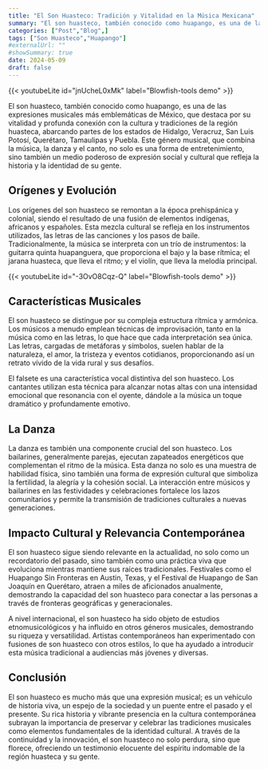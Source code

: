 ```yaml
---
title: "El Son Huasteco: Tradición y Vitalidad en la Música Mexicana"
summary: "El son huasteco, también conocido como huapango, es una de las expresiones musicales más emblemáticas de México, que destaca por su vitalidad y profunda conexión con la cultura y tradiciones de la región huasteca, abarcando partes de los estados de Hidalgo, Veracruz, San Luis Potosí, Querétaro, Tamaulipas y Puebla."
categories: ["Post","Blog",]
tags: ["Son Huasteco","Huapango"]
#externalUrl: ""
#showSummary: true
date: 2024-05-09
draft: false
---
```


{{< youtubeLite id="jnUcheL0xMk" label="Blowfish-tools demo" >}}

El son huasteco, también conocido como huapango, es una de las expresiones musicales más emblemáticas de México, que destaca por su vitalidad y profunda conexión con la cultura y tradiciones de la región huasteca, abarcando partes de los estados de Hidalgo, Veracruz, San Luis Potosí, Querétaro, Tamaulipas y Puebla. Este género musical, que combina la música, la danza y el canto, no solo es una forma de entretenimiento, sino también un medio poderoso de expresión social y cultural que refleja la historia y la identidad de su gente.

## Orígenes y Evolución

Los orígenes del son huasteco se remontan a la época prehispánica y colonial, siendo el resultado de una fusión de elementos indígenas, africanos y españoles. Esta mezcla cultural se refleja en los instrumentos utilizados, las letras de las canciones y los pasos de baile. Tradicionalmente, la música se interpreta con un trío de instrumentos: la guitarra quinta huapanguera, que proporciona el bajo y la base rítmica; el jarana huasteca, que lleva el ritmo; y el violín, que lleva la melodía principal.

{{< youtubeLite id="-3OvO8Cqz-Q" label="Blowfish-tools demo" >}}

## Características Musicales

El son huasteco se distingue por su compleja estructura rítmica y armónica. Los músicos a menudo emplean técnicas de improvisación, tanto en la música como en las letras, lo que hace que cada interpretación sea única. Las letras, cargadas de metáforas y símbolos, suelen hablar de la naturaleza, el amor, la tristeza y eventos cotidianos, proporcionando así un retrato vívido de la vida rural y sus desafíos.

El falsete es una característica vocal distintiva del son huasteco. Los cantantes utilizan esta técnica para alcanzar notas altas con una intensidad emocional que resonancia con el oyente, dándole a la música un toque dramático y profundamente emotivo.

## La Danza

La danza es también una componente crucial del son huasteco. Los bailarines, generalmente parejas, ejecutan zapateados energéticos que complementan el ritmo de la música. Esta danza no solo es una muestra de habilidad física, sino también una forma de expresión cultural que simboliza la fertilidad, la alegría y la cohesión social. La interacción entre músicos y bailarines en las festividades y celebraciones fortalece los lazos comunitarios y permite la transmisión de tradiciones culturales a nuevas generaciones.

## Impacto Cultural y Relevancia Contemporánea

El son huasteco sigue siendo relevante en la actualidad, no solo como un recordatorio del pasado, sino también como una práctica viva que evoluciona mientras mantiene sus raíces tradicionales. Festivales como el Huapango Sin Fronteras en Austin, Texas, y el Festival de Huapango de San Joaquín en Querétaro, atraen a miles de aficionados anualmente, demostrando la capacidad del son huasteco para conectar a las personas a través de fronteras geográficas y generacionales.

A nivel internacional, el son huasteco ha sido objeto de estudios etnomusicológicos y ha influido en otros géneros musicales, demostrando su riqueza y versatilidad. Artistas contemporáneos han experimentado con fusiones de son huasteco con otros estilos, lo que ha ayudado a introducir esta música tradicional a audiencias más jóvenes y diversas.

## Conclusión

El son huasteco es mucho más que una expresión musical; es un vehículo de historia viva, un espejo de la sociedad y un puente entre el pasado y el presente. Su rica historia y vibrante presencia en la cultura contemporánea subrayan la importancia de preservar y celebrar las tradiciones musicales como elementos fundamentales de la identidad cultural. A través de la continuidad y la innovación, el son huasteco no solo perdura, sino que florece, ofreciendo un testimonio elocuente del espíritu indomable de la región huasteca y su gente.
